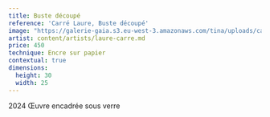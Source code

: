 ```yaml
---
title: Buste découpé
reference: 'Carré Laure, Buste découpé'
image: "https://galerie-gaia.s3.eu-west-3.amazonaws.com/tina/uploads/carre-laure/galerie-gaia-carre-laure-buste deÌ\x81coupeÌ\x81.jpeg"
artist: content/artists/laure-carre.md
price: 450
technique: Encre sur papier
contextual: true
dimensions:
  height: 30
  width: 25
---
```


2024 Œuvre encadrée sous verre 

